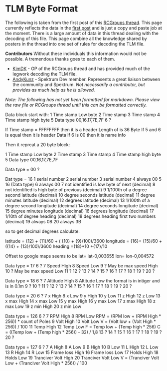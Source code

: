 # TLM Byte Format

The following is taken from the first post of this [RCGroups thread](http://www.rcgroups.com/forums/showthread.php?t=1725173). This page currently reflects the data in the [first post](http://www.rcgroups.com/forums/showpost.php?p=22631966&postcount=1) and is just a copy and paste job at the moment. There is a large amount of data in this thread dealing with the decoding of this file. This page combine all the knowledge shared by posters in the thread into one set of rules for decoding the TLM file.

**Contributors**
Without these individuals this information would not be possible. A tremendous thanks goes to each of them.

* [KimDK](http://www.rcgroups.com/forums/member.php?u=432295) - OP of the RCGroups thread and has provided much of the legwork decoding the TLM file.
* [AndyKunz](http://www.rcgroups.com/forums/member.php?u=5584) - Spektrum Dev member. Represents a great liaison between the community and Spektrum. *Not necessarily a contributor, but provides as much help as he is allowed.* 

*Note: The following has not yet been formatted for markdown. Please view the raw file or RCGroups thread until this can be formatted correctly.*

Data block start with:
1 Time stamp Low byte
2 Time stamp
3 Time stamp
4 Time stamp high byte
5 Data type 00,16,17,7E,7F 
6 ? 


If Time stamp = FFFFFFFF then it is a header 
Length of is 36 Byte
If 5 and 6 is equal then it is header Data
If 6 is 00 then it is name info



Then it repreat a 20 byte block:

1 Time stamp Low byte
2 Time stamp
3 Time stamp
4 Time stamp high byte
5 Data type 00,16,17,7E,7F 

Data type = 00
?

Dat type = 16 
1 serial number
2 serial number
3 serial number
4 always 00
5 16 (Data type)
6 always 00
7 not identified is low byte of next (decimal)
8 not identified is high byte of previous (decimal)
9 1/100th of a degree second latitude (decimal)
10 degree seconds latitude (decimal)
11 degree minutes latitude (decimal)
12 degrees latitude (decimal)
13 1/100th of a degree second longitude (decimal)
14 degree seconds longitude (decimal)
15 degree minutes longitude (decimal)
16 degrees longitude (decimal)
17 1/10th of degree heading (decimal)
18 degrees heading first two numbers (decimal)
19 always 08
20 always 3B

so to get decimal degrees calculate:

latitude = {12} + {11}/60 + ( {10} + {9}/100)/3600
longitude = {16}+ {15}/60 + ({14} + {13}/100)/3600
heading ={18}*10 +{17}/10

Offset to google maps seems to be 
lat= lat-0,003655 lon= lon-0,004572 



Data type = 17
6 ?
7 Speed High
8 Speed Low
9 ? May be max speed High
10 ? May be max speed Low
11 ?
12 ?
13 ?
14 ?
15 ?
16 ?
17 ?
18 ?
19 ?
20 ?

Data type = 18
6 ?
7 Altitude High
8 Altitude Low the format is in intiger and is in 0.1m
9 ? 
10 ?
11 ?
12 ?
13 ?
14 ?
15 ?
16 ?
17 ?
18 ?
19 ?
20 ?

Data type = 20
6 ?
7 x High 
8 x Low
9 y High
10 y Low
11 z High
12 z Low
13 x max High 
14 x max Low 
15 y max High 
16 y max Low 
17 z max High 
18 z max Low 
19 z min High
20 z min Low

Data type = 126
6 ?
7 RPM High
8 RPM Low RPM = (RPM low + (RPM High * 256)) * count of Poles
9 Volt High 
10 Volt Low V = (Volt low + (Volt High * 256)) / 100
11 Temp High
12 Temp Low F = Temp low + (Temp high * 256) C = ((Temp low + (Temp high * 256)) - 32) / 1,8
13 ?
14 ?
15 ?
16 ?
17 ?
18 ?
19 ?
20 ?

Data type = 127
6 ?
7 A High 
8 A Low 
9 B High
10 B Low
11 L High 
12 L Low 
13 R High
14 R Low
15 Frame loss High 
16 Frame loss Low 
17 Holds High
18 Holds Low
19 Tranciver Volt High
20 Tranciver Volt Low V = (Tranciver Volt Low + (Tranciver Volt High * 256)) / 100